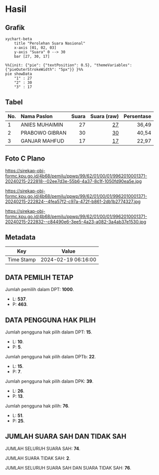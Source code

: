 # Hasil

## Grafik

```mermaid
xychart-beta
    title "Perolehan Suara Nasional"
    x-axis [01, 02, 03]
    y-axis "Suara" 0 --> 30
    bar [27, 30, 17]
```

```mermaid
%%{init: {"pie": {"textPosition": 0.5}, "themeVariables": {"pieOuterStrokeWidth": "5px"}} }%%
pie showData
    "1" : 27
    "2" : 30
    "3" : 17
```

## Tabel

| No. | Nama Paslon    | Suara | Suara (raw) | Persentase |
|:--- |:-------------- | -----:| -----------:| ----------:|
| 1   | ANIES MUHAIMIN | 27    | [27][p-1]   | 36,49      |
| 2   | PRABOWO GIBRAN | 30    | [30][p-2]   | 40,54      |
| 3   | GANJAR MAHFUD  | 17    | [17][p-3]   | 22,97      |


[p-1]: https://github.com/gigit-pemilu/pemilu-2024/blob/main/pilpres/hitung-suara/sub/99-luar-negeri/sub/62-kuala-lumpur-malaysia/sub/01-kuala-lumpur-malaysia/sub/0001-kuala-lumpur-malaysia/sub/371-tps-058/sub/paslon-1.txt
[p-2]: https://github.com/gigit-pemilu/pemilu-2024/blob/main/pilpres/hitung-suara/sub/99-luar-negeri/sub/62-kuala-lumpur-malaysia/sub/01-kuala-lumpur-malaysia/sub/0001-kuala-lumpur-malaysia/sub/371-tps-058/sub/paslon-2.txt
[p-3]: https://github.com/gigit-pemilu/pemilu-2024/blob/main/pilpres/hitung-suara/sub/99-luar-negeri/sub/62-kuala-lumpur-malaysia/sub/01-kuala-lumpur-malaysia/sub/0001-kuala-lumpur-malaysia/sub/371-tps-058/sub/paslon-3.txt

## Foto C Plano

https://sirekap-obj-formc.kpu.go.id/4b68/pemilu/ppwp/99/62/01/00/01/9962010001371-20240215-222818--02ee7d3e-55b6-4a37-8c1f-1050fd90ea5e.jpg

https://sirekap-obj-formc.kpu.go.id/4b68/pemilu/ppwp/99/62/01/00/01/9962010001371-20240215-222824--4fea57f2-c97a-472f-b861-2db1b2774327.jpg

https://sirekap-obj-formc.kpu.go.id/4b68/pemilu/ppwp/99/62/01/00/01/9962010001371-20240215-222832--c84490e6-3ee5-4a23-a082-3a4ab37e1530.jpg


## Metadata

| Key        | Value               |
| ---------- | ------------------- |
| Time Stamp | 2024-02-19 06:16:00 |


## DATA PEMILIH TETAP

Jumlah pemilih dalam DPT: **1000**.
 * L: **537**.
 * P: **463**.

## DATA PENGGUNA HAK PILIH

Jumlah pengguna hak pilih dalam DPT: **15**.
 * L: **10**.
 * P: **5**.

Jumlah pengguna hak pilih dalam DPTb: **22**.
 * L: **15**.
 * P: **7**.

Jumlah pengguna hak pilih dalam DPK: **39**.
 * L: **26**.
 * P: **13**.

Jumlah pengguna hak pilih: **76**.
 * L: **51**.
 * P: **25**.

## JUMLAH SUARA SAH DAN TIDAK SAH

JUMLAH SELURUH SUARA SAH: **74**.

JUMLAH SUARA TIDAK SAH: **2**.

JUMLAH SELURUH SUARA SAH DAN SUARA TIDAK SAH: **76**.


